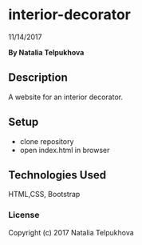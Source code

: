 # interior-decorator

11/14/2017

**By Natalia Telpukhova**

## Description

A website for an interior decorator.

## Setup

* clone repository
* open index.html in browser

## Technologies Used

HTML,CSS, Bootstrap

### License

Copyright (c) 2017 Natalia Telpukhova

